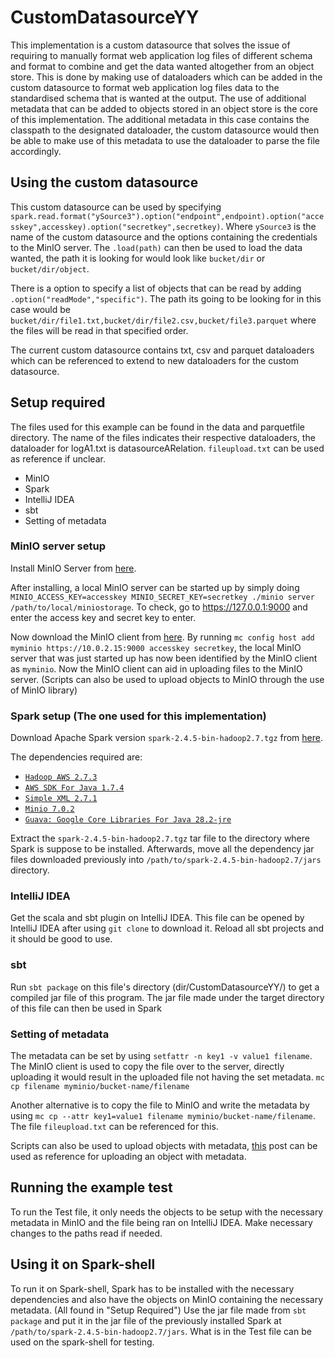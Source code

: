 # CustomDatasourceYY

This implementation is a custom datasource that solves the issue of requiring to manually format web application log files of different
schema and format to combine and get the data wanted altogether from an object store. 
This is done by making use of dataloaders which can be added in the custom datasource to format web application log files data to the
standardised schema that is wanted at the output. 
The use of additional metadata that can be added to objects stored in an object store is the core of this implementation.
The additional metadata in this case contains the classpath to the designated dataloader, the custom datasource would then be able to make
use of this metadata to use the dataloader to parse the file accordingly.

## Using the custom datasource 

This custom datasource can be used by specifying `spark.read.format("ySource3").option("endpoint",endpoint).option("accesskey",accesskey).option("secretkey",secretkey)`.
 Where `ySource3` is the name of the custom datasource and the options containing the credentials to the MinIO server.
The `.load(path)` can then be used to load the data wanted, the path it is looking for would look like `bucket/dir` or `bucket/dir/object`.

There is a option to specify a list of objects that can be read by adding `.option("readMode","specific")`. 
The path its going to be looking for in this case would be `bucket/dir/file1.txt,bucket/dir/file2.csv,bucket/file3.parquet` where the 
files will be read in that specified order.

The current custom datasource contains txt, csv and parquet dataloaders which can be referenced to extend to new dataloaders for the 
custom datasource.

## Setup required

The files used for this example can be found in the data and parquetfile directory. 
The name of the files indicates their respective dataloaders, the dataloader for logA1.txt is datasourceARelation. 
`fileupload.txt` can be used as reference if unclear.

- MinIO
- Spark
- IntelliJ IDEA
- sbt
- Setting of metadata

### MinIO server setup
Install MinIO Server from [here](https://docs.min.io/docs/minio-quickstart-guide).

After installing, a local MinIO server can be started up by simply doing 
`MINIO_ACCESS_KEY=accesskey MINIO_SECRET_KEY=secretkey ./minio server /path/to/local/miniostorage`.
To check, go to https://127.0.0.1:9000 and enter the access key and secret key to enter.

Now download the MinIO client from [here](https://docs.min.io/docs/minio-client-quickstart-guide).
By running `mc config host add myminio https://10.0.2.15:9000 accesskey secretkey`,  the local MinIO server that was just started up
has now been identified by the MinIO client as `myminio`. Now the MinIO client can aid in uploading files to the MinIO server. 
(Scripts can also be used to upload objects to MinIO through the use of MinIO library)


### Spark setup (The one used for this implementation)
Download Apache Spark version `spark-2.4.5-bin-hadoop2.7.tgz` from [here](https://archive.apache.org/dist/spark/spark-2.4.5/).

The dependencies required are:
  - [`Hadoop AWS 2.7.3`](https://mvnrepository.com/artifact/org.apache.hadoop/hadoop-aws/2.7.3)
  - [`AWS SDK For Java 1.7.4`](https://mvnrepository.com/artifact/com.amazonaws/aws-java-sdk/1.7.4)
  - [`Simple XML 2.7.1`](https://mvnrepository.com/artifact/org.simpleframework/simple-xml/2.7.1)
  - [`Minio 7.0.2`](https://mvnrepository.com/artifact/io.minio/minio/7.0.2)
  - [`Guava: Google Core Libraries For Java 28.2-jre`](https://mvnrepository.com/artifact/com.google.guava/guava/28.2-jre)

Extract the `spark-2.4.5-bin-hadoop2.7.tgz` tar file to the directory where Spark is suppose to be installed. 
Afterwards, move all the dependency jar files downloaded previously into `/path/to/spark-2.4.5-bin-hadoop2.7/jars` directory.

### IntelliJ IDEA
Get the scala and sbt plugin on IntelliJ IDEA.
This file can be opened by IntelliJ IDEA after using `git clone` to download it. Reload all sbt projects and it should be good to use.

### sbt 
Run `sbt package` on this file's directory (dir/CustomDatasourceYY/) to get a compiled jar file of this program. 
The jar file made under the target directory of this file can then be used in Spark 

### Setting of metadata
The metadata can be set by using `setfattr -n key1 -v value1 filename`.
The MinIO client is used to copy the file over to the server, directly uploading it would result in the uploaded file not having the
set metadata. `mc cp filename myminio/bucket-name/filename`

Another alternative is to copy the file to MinIO and write the metadata by using 
`mc cp --attr key1=value1 filename myminio/bucket-name/filename`. The file `fileupload.txt` can be referenced for this. 

Scripts can also be used to upload objects with metadata, [this](https://stackoverflow.com/questions/49230684/metadata-on-minio-object-storage) 
post can be used as reference for uploading an object with metadata.

## Running the example test

To run the Test file, it only needs the objects to be setup with the necessary metadata in MinIO and the file being ran on IntelliJ IDEA.
Make necessary changes to the paths read if needed.

## Using it on Spark-shell

To run it on Spark-shell, Spark has to be installed with the necessary dependencies and also have the objects on MinIO containing 
the necessary metadata. (All found in "Setup Required")
Use the jar file made from `sbt package` and put it in the jar file of the previously installed Spark at
`/path/to/spark-2.4.5-bin-hadoop2.7/jars`.
What is in the Test file can be used on the spark-shell for testing.
